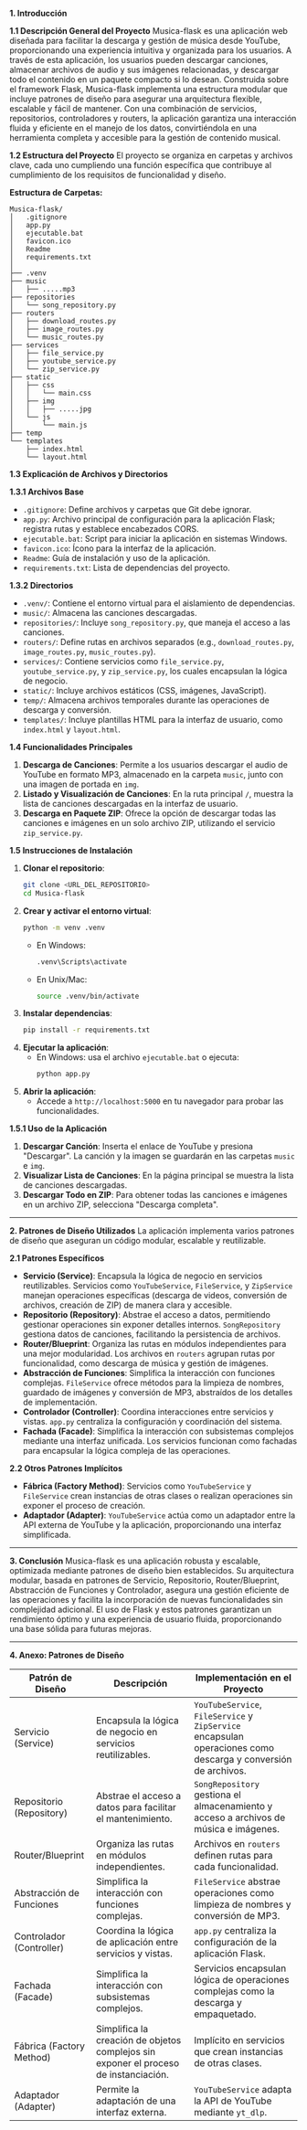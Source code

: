 **1. Introducción**

**1.1 Descripción General del Proyecto**
Musica-flask es una aplicación web diseñada para facilitar la descarga y gestión de música desde YouTube, proporcionando una experiencia intuitiva y organizada para los usuarios. A través de esta aplicación, los usuarios pueden descargar canciones, almacenar archivos de audio y sus imágenes relacionadas, y descargar todo el contenido en un paquete compacto si lo desean. Construida sobre el framework Flask, Musica-flask implementa una estructura modular que incluye patrones de diseño para asegurar una arquitectura flexible, escalable y fácil de mantener. Con una combinación de servicios, repositorios, controladores y routers, la aplicación garantiza una interacción fluida y eficiente en el manejo de los datos, convirtiéndola en una herramienta completa y accesible para la gestión de contenido musical.

**1.2 Estructura del Proyecto**
El proyecto se organiza en carpetas y archivos clave, cada uno cumpliendo una función específica que contribuye al cumplimiento de los requisitos de funcionalidad y diseño.

**Estructura de Carpetas:**
```plaintext
Musica-flask/
│   .gitignore
│   app.py
│   ejecutable.bat
│   favicon.ico
│   Readme
│   requirements.txt
│   
├── .venv
├── music
│   ├── .....mp3
├── repositories
│   └── song_repository.py
├── routers
│   ├── download_routes.py
│   ├── image_routes.py
│   └── music_routes.py
├── services
│   ├── file_service.py
│   ├── youtube_service.py
│   └── zip_service.py
├── static
│   ├── css
│   │   └── main.css
│   ├── img
│   │   ├── .....jpg
│   └── js
│       └── main.js
├── temp
└── templates
    ├── index.html
    └── layout.html
```

**1.3 Explicación de Archivos y Directorios**

**1.3.1 Archivos Base**
- `.gitignore`: Define archivos y carpetas que Git debe ignorar.
- `app.py`: Archivo principal de configuración para la aplicación Flask; registra rutas y establece encabezados CORS.
- `ejecutable.bat`: Script para iniciar la aplicación en sistemas Windows.
- `favicon.ico`: Ícono para la interfaz de la aplicación.
- `Readme`: Guía de instalación y uso de la aplicación.
- `requirements.txt`: Lista de dependencias del proyecto.

**1.3.2 Directorios**
- `.venv/`: Contiene el entorno virtual para el aislamiento de dependencias.
- `music/`: Almacena las canciones descargadas.
- `repositories/`: Incluye `song_repository.py`, que maneja el acceso a las canciones.
- `routers/`: Define rutas en archivos separados (e.g., `download_routes.py`, `image_routes.py`, `music_routes.py`).
- `services/`: Contiene servicios como `file_service.py`, `youtube_service.py`, y `zip_service.py`, los cuales encapsulan la lógica de negocio.
- `static/`: Incluye archivos estáticos (CSS, imágenes, JavaScript).
- `temp/`: Almacena archivos temporales durante las operaciones de descarga y conversión.
- `templates/`: Incluye plantillas HTML para la interfaz de usuario, como `index.html` y `layout.html`.

**1.4 Funcionalidades Principales**
1. **Descarga de Canciones**: Permite a los usuarios descargar el audio de YouTube en formato MP3, almacenado en la carpeta `music`, junto con una imagen de portada en `img`.
2. **Listado y Visualización de Canciones**: En la ruta principal `/`, muestra la lista de canciones descargadas en la interfaz de usuario.
3. **Descarga en Paquete ZIP**: Ofrece la opción de descargar todas las canciones e imágenes en un solo archivo ZIP, utilizando el servicio `zip_service.py`.

**1.5 Instrucciones de Instalación**
1. **Clonar el repositorio**:
   ```bash
   git clone <URL_DEL_REPOSITORIO>
   cd Musica-flask
   ```
2. **Crear y activar el entorno virtual**:
   ```bash
   python -m venv .venv
   ```
   - En Windows:
     ```bash
     .venv\Scripts\activate
     ```
   - En Unix/Mac:
     ```bash
     source .venv/bin/activate
     ```
3. **Instalar dependencias**:
   ```bash
   pip install -r requirements.txt
   ```
4. **Ejecutar la aplicación**:
   - En Windows: usa el archivo `ejecutable.bat` o ejecuta:
     ```bash
     python app.py
     ```
5. **Abrir la aplicación**:
   - Accede a `http://localhost:5000` en tu navegador para probar las funcionalidades.

**1.5.1 Uso de la Aplicación**
1. **Descargar Canción**: Inserta el enlace de YouTube y presiona "Descargar". La canción y la imagen se guardarán en las carpetas `music` e `img`.
2. **Visualizar Lista de Canciones**: En la página principal se muestra la lista de canciones descargadas.
3. **Descargar Todo en ZIP**: Para obtener todas las canciones e imágenes en un archivo ZIP, selecciona "Descarga completa".

---

**2. Patrones de Diseño Utilizados**
La aplicación implementa varios patrones de diseño que aseguran un código modular, escalable y reutilizable. 

**2.1 Patrones Específicos**
- **Servicio (Service)**: Encapsula la lógica de negocio en servicios reutilizables. Servicios como `YouTubeService`, `FileService`, y `ZipService` manejan operaciones específicas (descarga de videos, conversión de archivos, creación de ZIP) de manera clara y accesible.
- **Repositorio (Repository)**: Abstrae el acceso a datos, permitiendo gestionar operaciones sin exponer detalles internos. `SongRepository` gestiona datos de canciones, facilitando la persistencia de archivos.
- **Router/Blueprint**: Organiza las rutas en módulos independientes para una mejor modularidad. Los archivos en `routers` agrupan rutas por funcionalidad, como descarga de música y gestión de imágenes.
- **Abstracción de Funciones**: Simplifica la interacción con funciones complejas. `FileService` ofrece métodos para la limpieza de nombres, guardado de imágenes y conversión de MP3, abstraídos de los detalles de implementación.
- **Controlador (Controller)**: Coordina interacciones entre servicios y vistas. `app.py` centraliza la configuración y coordinación del sistema.
- **Fachada (Facade)**: Simplifica la interacción con subsistemas complejos mediante una interfaz unificada. Los servicios funcionan como fachadas para encapsular la lógica compleja de las operaciones.

**2.2 Otros Patrones Implícitos**
- **Fábrica (Factory Method)**: Servicios como `YouTubeService` y `FileService` crean instancias de otras clases o realizan operaciones sin exponer el proceso de creación.
- **Adaptador (Adapter)**: `YouTubeService` actúa como un adaptador entre la API externa de YouTube y la aplicación, proporcionando una interfaz simplificada.

---

**3. Conclusión**
Musica-flask es una aplicación robusta y escalable, optimizada mediante patrones de diseño bien establecidos. Su arquitectura modular, basada en patrones de Servicio, Repositorio, Router/Blueprint, Abstracción de Funciones y Controlador, asegura una gestión eficiente de las operaciones y facilita la incorporación de nuevas funcionalidades sin complejidad adicional. El uso de Flask y estos patrones garantizan un rendimiento óptimo y una experiencia de usuario fluida, proporcionando una base sólida para futuras mejoras.

---

**4. Anexo: Patrones de Diseño**

| **Patrón de Diseño** | **Descripción** | **Implementación en el Proyecto** |
|-----------------------|-----------------|------------------------------------|
| Servicio (Service)    | Encapsula la lógica de negocio en servicios reutilizables. | `YouTubeService`, `FileService` y `ZipService` encapsulan operaciones como descarga y conversión de archivos. |
| Repositorio (Repository) | Abstrae el acceso a datos para facilitar el mantenimiento. | `SongRepository` gestiona el almacenamiento y acceso a archivos de música e imágenes. |
| Router/Blueprint      | Organiza las rutas en módulos independientes. | Archivos en `routers` definen rutas para cada funcionalidad. |
| Abstracción de Funciones | Simplifica la interacción con funciones complejas. | `FileService` abstrae operaciones como limpieza de nombres y conversión de MP3. |
| Controlador (Controller) | Coordina la lógica de aplicación entre servicios y vistas. | `app.py` centraliza la configuración de la aplicación Flask. |
| Fachada (Facade)      | Simplifica la interacción con subsistemas complejos. | Servicios encapsulan lógica de operaciones complejas como la descarga y empaquetado. |
| Fábrica (Factory Method) | Simplifica la creación de objetos complejos sin exponer el proceso de instanciación. | Implícito en servicios que crean instancias de otras clases. |
| Adaptador (Adapter)   | Permite la adaptación de una interfaz externa. | `YouTubeService` adapta la API de YouTube mediante `yt_dlp`. |